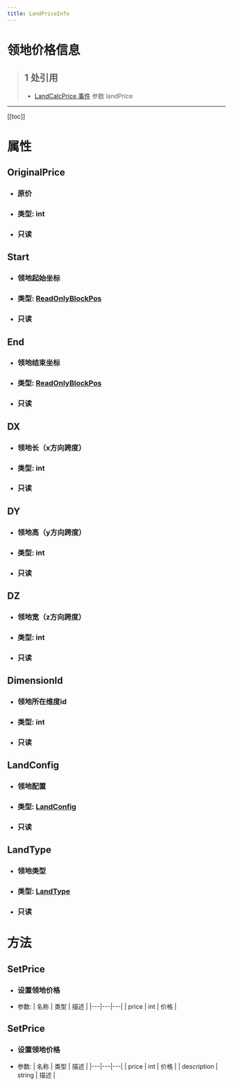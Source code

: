 ```yaml
---
title: LandPriceInfo
---
```


# 领地价格信息

> ## 1 处引用
> - [LandCalcPrice 事件](../events/LandCalcPrice.md) 参数 landPrice
---

[[toc]]

# 属性
## OriginalPrice
- ### 原价
- ### 类型: int
- ### 只读
## Start
- ### 领地起始坐标
- ### 类型: [ReadOnlyBlockPos](../types/ReadOnlyBlockPos.md)
- ### 只读
## End
- ### 领地结束坐标
- ### 类型: [ReadOnlyBlockPos](../types/ReadOnlyBlockPos.md)
- ### 只读
## DX
- ### 领地长（x方向跨度）
- ### 类型: int
- ### 只读
## DY
- ### 领地高（y方向跨度）
- ### 类型: int
- ### 只读
## DZ
- ### 领地宽（z方向跨度）
- ### 类型: int
- ### 只读
## DimensionId
- ### 领地所在维度id
- ### 类型: int
- ### 只读
## LandConfig
- ### 领地配置
- ### 类型: [LandConfig](../types/LandConfig.md)
- ### 只读
## LandType
- ### 领地类型
- ### 类型: [LandType](../enums/LandType.md)
- ### 只读
# 方法
## SetPrice
- ### 设置领地价格
- 参数:
    | 名称 | 类型 | 描述 |
    |---|---|---|
   | price | int | 价格 |
## SetPrice
- ### 设置领地价格
- 参数:
    | 名称 | 类型 | 描述 |
    |---|---|---|
   | price | int | 价格 |
   | description | string | 描述 |
